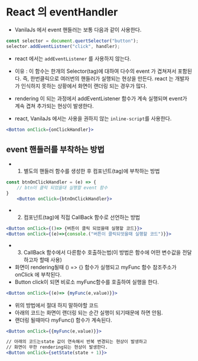 # React 의 eventHandler

- VanilaJs 에서 event 핸들러는 보통 다음과 같이 사용한다.

```js
const selector = document.quertSelector("button");
selector.addEventListner("click", handler);
```

- react 에서는 `addEventListener` 를 사용하지 않는다.
- 이유 : 이 함수는 한개의 Selector(tag)에 대하여 다수의 event 가 겹쳐져서 포함된다.
  즉, 한번클릭으로 여러번의 핸들러가 실행되는 현상을 만든다. react 는 개발자가 인식하지 못하는 상황에서
  화면이 랜더링 되는 경우가 많다.

- rendering 이 되는 과정에서 addEventListener 함수가 계속 실행되며 event가 계속 겹쳐 추가되는 현상이 발생한다.
- react, VanilaJs 에서는 사용을 권하지 않는 `inline-script`를 사용한다.

```jsx
<Botton onClick={onClickHandler}>

```

## event 핸들러를 부착하는 방법

- 1. 별도의 핸들러 함수를 생성한 후 컴포넌트(tag)에 부착하는 방법

```jsx
const btnOnClickHandler = (e) => {
    // btn이 클릭 되었을대 실행할 event 함수
}
    <Button onClick={btnOnClickHandler}>

```

- 2. 컴포넌트(tag)에 직접 CallBack 함수로 선언하는 방법

```jsx
<Button onClick={()=> {버튼이 클릭 되었을때 실행할 코드}}>
<Button onClick={(e)=>{console.("버튼이 클릭되엇을때 실행할 코드")}}>
```

- 3. CallBack 함수에서 다른함수 호출하는법(이 방법은 함수에 어떤 변수값을 전달하고자 할때 사용)
- 화면이 rendering될때 () => {} 함수가 실행되고 myFunc 함수 참조주소가 onClick 에 부착된다.
- Button click이 되면 비로소 myFunc함수를 호출하여 실행을 한다.

```jsx
<Button onClick={(e)=> {myFunc(e,value)}}>
```

- 위의 방법에서 절대 하지 말하야할 코드
- 아래의 코드는 화면이 랜더링 되는 순간 실행이 되기때문에 하면 안됨.
- 랜더링 될때마다 myFunc() 함수가 계속된다.

```jsx
<Button onClick={{myFunc(e,value)}}>

// 아래의 코드는state 값이 연속해서 반복 변경되는 현상이 발생하고
// 화면이 무한 rendering되는 현상이 발생한다.
<Button onClick={setState(state + 1)}>
```
